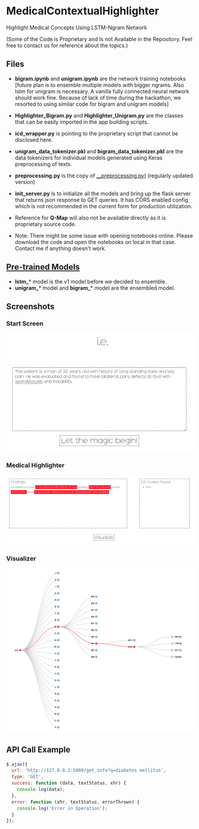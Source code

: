 # MedicalContextualHighlighter
Highlight Medical Concepts Using LSTM-Ngram Network

(Some of the Code is Proprietary and Is not Available in the Repository.
Feel free to contact us for reference about the topics.)



## Files

- **bigram.ipynb** and **unigram.ipynb** are the network training notebooks
[future plan is to ensemble multiple models with bigger ngrams. Also lstm for unigram is necessary. A vanilla fully connected neural network should work fine. Because of lack of time during the hackathon, we resorted to using similar code for bigram and unigram models]

- **Highlighter_Bigram.py** and **Highlighter_Unigram.py** are the classes that can be easily imported in the app building scripts.

- **icd_wrapper.py** is pointing to the proprietary script that cannot be disclosed here. 

- **unigram_data_tokenizer.pkl** and **bigram_data_tokenizer.pkl** are the data tokenizers for individual models generated using Keras preprocessing of texts.

- **preprocessing.py** is the copy of [__preprocessing.py)](https://github.com/shams-sam/logic-lab/blob/master/TextPreprocessing/__preprocessing.py) (regularly updated version)

- **init_server.py** is to initialize all the models and bring up the flask server that returns json response to GET queries. It has CORS enabled config which is not recommended in the current form for production utilization.

- Reference for **Q-Map** will also not be available directly as it is proprietary source code.

* Note: There might be some issue with opening notebooks online. Please download the code and open the notebooks on local in that case. Contact me if anything doesn't work.

## [Pre-trained Models](https://drive.google.com/drive/folders/1zh7eKa7nB0_snzqG1fewxSxRHdr25hL4?usp=sharing)

- **lstm_*** model is the v1 model before we decided to ensemble.
- **unigram_*** model and **bigram_*** model are  the ensembled model.

## Screenshots

### Start Screen

![Start Screen](assets/1.png)


### Medical Highlighter 

![Highlighter](assets/2.png)

### Visualizer

![Visualizer](assets/3.png)

## API Call Example
```javascript
$.ajax({
  url: 'http://127.0.0.1:5000/get_info?q=diabetes mellitus',
  type: 'GET',
  success: function (data, textStatus, xhr) {
    console.log(data);
  },
  error: function (xhr, textStatus, errorThrown) {
    console.log('Error in Operation');
  }
});
```
